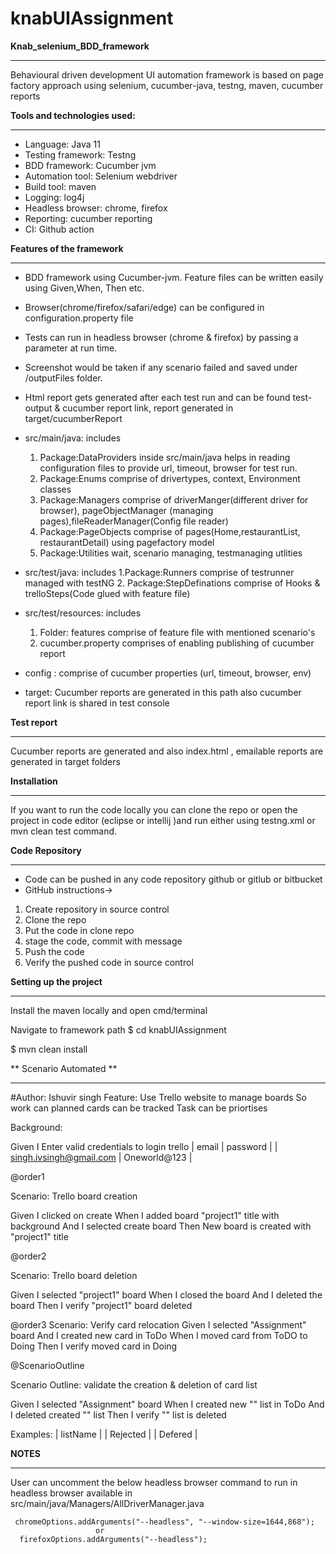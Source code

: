 # knabUIAssignment

**Knab_selenium_BDD_framework**
***
Behavioural driven development UI automation framework is based on page factory approach using selenium, cucumber-java, testng, maven, cucumber reports 

**Tools and technologies used:**
***

* Language: Java 11
* Testing framework: Testng
* BDD framework: Cucumber jvm
* Automation tool: Selenium webdriver
* Build tool: maven
* Logging: log4j
* Headless browser: chrome, firefox
* Reporting: cucumber reporting
* CI: Github action

**Features of the framework**
***

* BDD framework using Cucumber-jvm. Feature files can be written easily using Given,When, Then etc.
* Browser(chrome/firefox/safari/edge) can be configured in configuration.property file
* Tests can run in headless browser (chrome & firefox) by passing a parameter at run time.
* Screenshot would be taken if any scenario failed and saved under /outputFiles folder.
* Html report gets generated after each test run and can be found test-output & cucumber report link, report generated in target/cucumberReport


* src/main/java: includes 
    1. Package:DataProviders inside src/main/java helps in reading configuration files to provide url, timeout, browser for test run.
    2. Package:Enums comprise of drivertypes, context, Environment classes
    3. Package:Managers comprise of driverManger(different driver for browser), pageObjectManager (managing pages),fileReaderManager(Config   file reader)
    4. Package:PageObjects comprise of pages(Home,restaurantList, restaurantDetail) using pagefactory model
    5. Package:Utilities wait, scenario managing, testmanaging utlities

* src/test/java: includes 
    1.Package:Runners comprise of testrunner managed with testNG
    2. Package:StepDefinations comprise of Hooks & trelloSteps(Code glued with feature file)

* src/test/resources: includes
    1. Folder: features comprise of feature file with mentioned scenario's
    2. cucumber.property comprises of enabling publishing of cucumber report

* config : comprise of cucumber properties (url, timeout, browser, env)

* target: Cucumber reports are generated in this path also cucumber report link is shared in test console


**Test report**
***

Cucumber reports are generated and also index.html , emailable reports are generated in target folders


**Installation**
***
If you want to run the code locally you can clone the repo  or open the project in code editor (eclipse or intellij )and run either using testng.xml or  mvn clean test command.
 

**Code Repository**
***
* Code can be pushed in any code repository github or gitlub or bitbucket 
* GitHub instructions-> 
1. Create repository in source control
2. Clone the repo
3. Put the code in clone repo
4. stage the code, commit with message
5. Push the code 
6. Verify the pushed code in source control 



**Setting up the project**
***
Install the maven locally and open cmd/terminal 

Navigate to framework path
$ cd knabUIAssignment

$ mvn clean install


** Scenario Automated **
***


#Author: Ishuvir singh
Feature: Use Trello website to manage boards
So work can planned
cards can be tracked
Task can be priortises

Background: 

Given I Enter valid credentials to login trello
| email                   | password     |
| singh.ivsingh@gmail.com | Oneworld@123 |

@order1

Scenario: Trello board creation

Given I clicked on create
When I added board "project1" title with background
And I selected create board
Then New board is created with "project1" title
  
@order2

Scenario: Trello board deletion

Given I selected "project1" board
When I closed the board
And I deleted the board
Then I verify "project1" board deleted

@order3
Scenario: Verify card relocation
Given I selected "Assignment" board
And I created new card in ToDo
When I moved card from ToDO to Doing
Then I verify moved card in Doing

@ScenarioOutline

Scenario Outline: validate the creation & deletion of card list

Given I selected "Assignment" board
When I created new "<listName>" list in ToDo
And I deleted created "<listName>" list
Then I verify "<listName>" list is deleted

Examples: 
| listName |
| Rejected |
| Defered  |

    
**NOTES**
 ***
 User can uncomment the below headless browser command to run in headless browser available in src/main/java/Managers/AllDriverManager.java <br> 
     
     chromeOptions.addArguments("--headless", "--window-size=1644,868");
                       or 
      firefoxOptions.addArguments("--headless");
     
